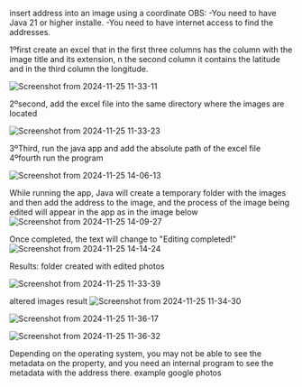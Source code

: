 insert address into an image using a coordinate
OBS:
-You need to have Java 21 or higher installe.
-You need to have internet access to find the addresses.


1ºfirst create an excel that in the first three columns
has the column with the image title and its extension,
 n the second column it contains the latitude
 and in the third column the longitude.

![Screenshot from 2024-11-25 11-33-11](https://github.com/user-attachments/assets/bec1dc4e-eeb9-4c26-ab6e-2c4591e1ed33)



2ºsecond, add the excel file into the same directory where the images are located

![Screenshot from 2024-11-25 11-33-23](https://github.com/user-attachments/assets/f7874277-88e6-4b6d-a415-98a5c36b3096)


3ºThird, run the java app and add the absolute path of the excel file
4ºfourth run the program

![Screenshot from 2024-11-25 14-06-13](https://github.com/user-attachments/assets/4cbf6279-31cd-400a-9013-cbaeb6b421e5)


While running the app, 
Java will create a temporary folder with the images and then add the address to the image,
and the process of the image being edited will appear in the app as in the image below
![Screenshot from 2024-11-25 14-09-27](https://github.com/user-attachments/assets/d56a08b6-55b1-44bb-8356-f3d9fe63be70)


Once completed, the text will change to "Editing completed!"
![Screenshot from 2024-11-25 14-14-24](https://github.com/user-attachments/assets/02437bbc-25e9-4a54-8b6b-eb9038f90b5f)


Results:
folder created with edited photos

![Screenshot from 2024-11-25 11-33-39](https://github.com/user-attachments/assets/e3e08558-c295-464d-9bb5-9a6d672f643f)


altered images result
![Screenshot from 2024-11-25 11-34-30](https://github.com/user-attachments/assets/dfc2d7fa-0457-4c43-9e1a-6c02a3c08db1)

![Screenshot from 2024-11-25 11-36-17](https://github.com/user-attachments/assets/c7e43325-bada-4bee-99bb-8f2da03af8bb)

![Screenshot from 2024-11-25 11-36-32](https://github.com/user-attachments/assets/67bbb306-f310-4d5b-aeb9-1aa5a4704766)




Depending on the operating system, you may not be able to see the metadata on the property, and you need an internal program to see the metadata with the address there.
example google photos



